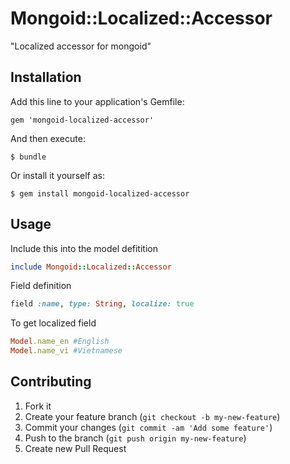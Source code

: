 # Mongoid::Localized::Accessor

"Localized accessor for mongoid"

## Installation

Add this line to your application's Gemfile:

    gem 'mongoid-localized-accessor'

And then execute:

    $ bundle

Or install it yourself as:

    $ gem install mongoid-localized-accessor

## Usage
Include this into the model defitition
```ruby
include Mongoid::Localized::Accessor
```
Field definition
```ruby
field :name, type: String, localize: true
```

To get localized field
```ruby
Model.name_en #English
Model.name_vi #Vietnamese
```

## Contributing

1. Fork it
2. Create your feature branch (`git checkout -b my-new-feature`)
3. Commit your changes (`git commit -am 'Add some feature'`)
4. Push to the branch (`git push origin my-new-feature`)
5. Create new Pull Request
